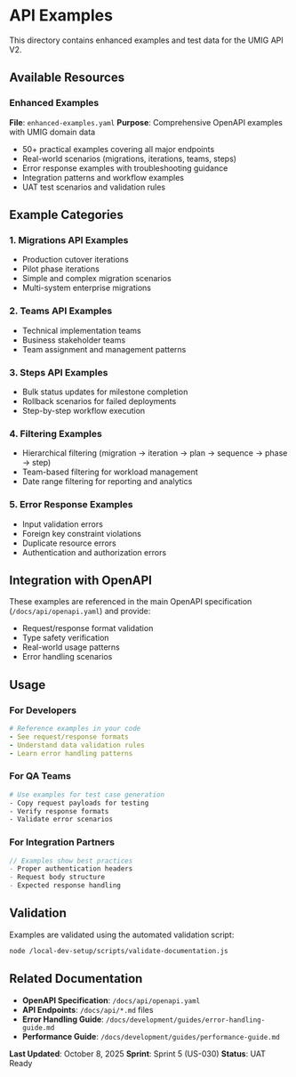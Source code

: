 # API Examples

This directory contains enhanced examples and test data for the UMIG API V2.

## Available Resources

### Enhanced Examples

**File**: `enhanced-examples.yaml`
**Purpose**: Comprehensive OpenAPI examples with UMIG domain data

- 50+ practical examples covering all major endpoints
- Real-world scenarios (migrations, iterations, teams, steps)
- Error response examples with troubleshooting guidance
- Integration patterns and workflow examples
- UAT test scenarios and validation rules

## Example Categories

### 1. Migrations API Examples

- Production cutover iterations
- Pilot phase iterations
- Simple and complex migration scenarios
- Multi-system enterprise migrations

### 2. Teams API Examples

- Technical implementation teams
- Business stakeholder teams
- Team assignment and management patterns

### 3. Steps API Examples

- Bulk status updates for milestone completion
- Rollback scenarios for failed deployments
- Step-by-step workflow execution

### 4. Filtering Examples

- Hierarchical filtering (migration → iteration → plan → sequence → phase → step)
- Team-based filtering for workload management
- Date range filtering for reporting and analytics

### 5. Error Response Examples

- Input validation errors
- Foreign key constraint violations
- Duplicate resource errors
- Authentication and authorization errors

## Integration with OpenAPI

These examples are referenced in the main OpenAPI specification (`/docs/api/openapi.yaml`) and provide:

- Request/response format validation
- Type safety verification
- Real-world usage patterns
- Error handling scenarios

## Usage

### For Developers

```yaml
# Reference examples in your code
- See request/response formats
- Understand data validation rules
- Learn error handling patterns
```

### For QA Teams

```bash
# Use examples for test case generation
- Copy request payloads for testing
- Verify response formats
- Validate error scenarios
```

### For Integration Partners

```javascript
// Examples show best practices
- Proper authentication headers
- Request body structure
- Expected response handling
```

## Validation

Examples are validated using the automated validation script:

```bash
node /local-dev-setup/scripts/validate-documentation.js
```

## Related Documentation

- **OpenAPI Specification**: `/docs/api/openapi.yaml`
- **API Endpoints**: `/docs/api/*.md` files
- **Error Handling Guide**: `/docs/development/guides/error-handling-guide.md`
- **Performance Guide**: `/docs/development/guides/performance-guide.md`

**Last Updated**: October 8, 2025
**Sprint**: Sprint 5 (US-030)
**Status**: UAT Ready
